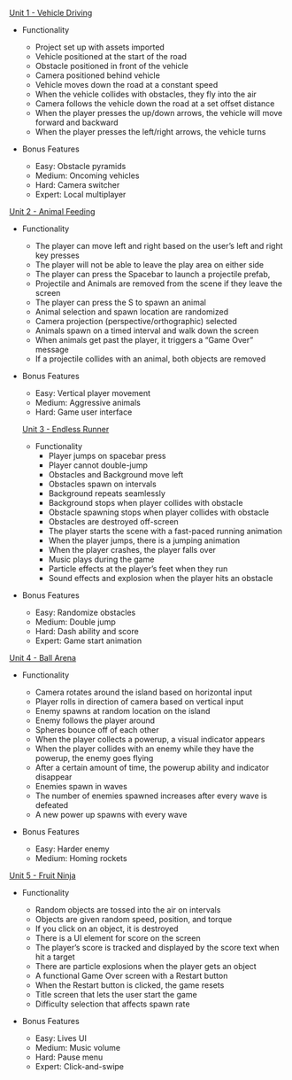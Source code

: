 [Unit 1 - Vehicle Driving](https://github.com/Rookie441/Unity/tree/main/Create%20with%20Code/Prototype%201)  
- Functionality
  - Project set up with assets imported
  - Vehicle positioned at the start of the road
  - Obstacle positioned in front of the vehicle
  - Camera positioned behind vehicle
  - Vehicle moves down the road at a constant speed
  - When the vehicle collides with obstacles, they fly into the air
  - Camera follows the vehicle down the road at a set offset distance
  - When the player presses the up/down arrows, the vehicle will move forward and backward
  - When the player presses the left/right arrows, the vehicle turns  


- Bonus Features
  - Easy: Obstacle pyramids
  - Medium: Oncoming vehicles
  - Hard: Camera switcher
  - Expert: Local multiplayer

[Unit 2 - Animal Feeding](https://github.com/Rookie441/Unity/tree/main/Create%20with%20Code/Prototype%202)  
- Functionality
  - The player can move left and right based on the user’s left and right key presses
  - The player will not be able to leave the play area on either side
  - The player can press the Spacebar to launch a projectile prefab,
  - Projectile and Animals are removed from the scene if they leave the screen
  - The player can press the S to spawn an animal
  - Animal selection and spawn location are randomized
  - Camera projection (perspective/orthographic) selected
  - Animals spawn on a timed interval and walk down the screen
  - When animals get past the player, it triggers a “Game Over” message
  - If a projectile collides with an animal, both objects are removed  


- Bonus Features
  - Easy: Vertical player movement
  - Medium: Aggressive animals
  - Hard: Game user interface  


  [Unit 3 - Endless Runner](https://github.com/Rookie441/Unity/tree/main/Create%20with%20Code/Prototype%203)  
  - Functionality
    - Player jumps on spacebar press
    - Player cannot double-jump
    - Obstacles and Background move left
    - Obstacles spawn on intervals
    - Background repeats seamlessly
    - Background stops when player collides with obstacle
    - Obstacle spawning stops when player collides with obstacle
    - Obstacles are destroyed off-screen
    - The player starts the scene with a fast-paced running animation
    - When the player jumps, there is a jumping animation
    - When the player crashes, the player falls over
    - Music plays during the game
    - Particle effects at the player’s feet when they run
    - Sound effects and explosion when the player hits an obstacle  

- Bonus Features
  - Easy: Randomize obstacles
  - Medium: Double jump
  - Hard: Dash ability and score
  - Expert: Game start animation  

[Unit 4 - Ball Arena](https://github.com/Rookie441/Unity/tree/main/Create%20with%20Code/Prototype%204)  
- Functionality
  - Camera rotates around the island based on horizontal input
  - Player rolls in direction of camera based on vertical input
  - Enemy spawns at random location on the island
  - Enemy follows the player around
  - Spheres bounce off of each other
  - When the player collects a powerup, a visual indicator appears
  - When the player collides with an enemy while they have the powerup, the enemy goes flying
  - After a certain amount of time, the powerup ability and indicator disappear
  - Enemies spawn in waves
  - The number of enemies spawned increases after every wave is defeated
  - A new power up spawns with every wave  


- Bonus Features
  - Easy: Harder enemy
  - Medium: Homing rockets  

[Unit 5 - Fruit Ninja](https://github.com/Rookie441/Unity/tree/main/Create%20with%20Code/Prototype%205)  
- Functionality
  - Random objects are tossed into the air on intervals
  - Objects are given random speed, position, and torque
  - If you click on an object, it is destroyed
  - There is a UI element for score on the screen
  - The player’s score is tracked and displayed by the score text when hit a target
  - There are particle explosions when the player gets an object
  - A functional Game Over screen with a Restart button
  - When the Restart button is clicked, the game resets
  - Title screen that lets the user start the game
  - Difficulty selection that affects spawn rate  


- Bonus Features
  - Easy: Lives UI
  - Medium: Music volume
  - Hard: Pause menu
  - Expert: Click-and-swipe
